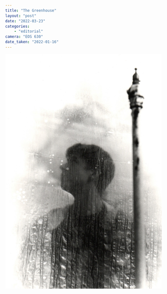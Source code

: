 ```yaml
---
title: "The Greenhouse"
layout: "post" 
date: "2022-03-23"
categories: 
    - "editorial"
camera: "EOS 630"
date_taken: "2022-01-16"
---
```


![portrait](/images/greenhouse.jpg)